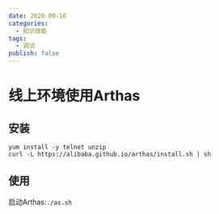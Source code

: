 ```yaml
---
date: 2020-09-16
categories:
  - 知识技能
tags:
  - 调试
publish: false
---
```


# 线上环境使用Arthas

## 安装

```shell
yum install -y telnet unzip
curl -L https://alibaba.github.io/arthas/install.sh | sh

```

## 使用

启动Arthas:```./as.sh```
